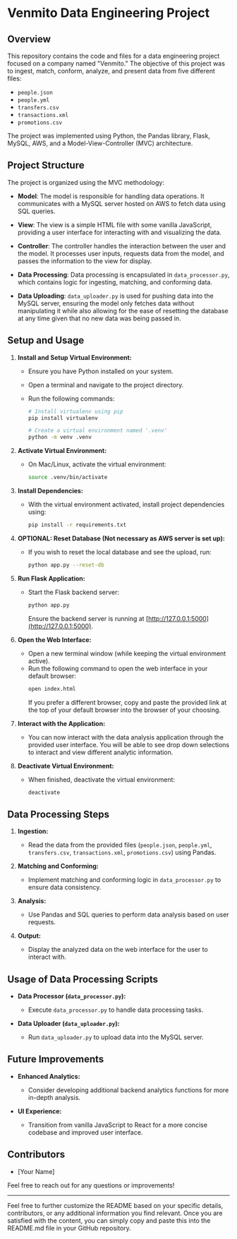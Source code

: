 # Venmito Data Engineering Project

## Overview

This repository contains the code and files for a data engineering project focused on a company named "Venmito." The objective of this project was to ingest, match, conform, analyze, and present data from five different files:

- `people.json`
- `people.yml`
- `transfers.csv`
- `transactions.xml`
- `promotions.csv`

The project was implemented using Python, the Pandas library, Flask, MySQL, AWS, and a Model-View-Controller (MVC) architecture.

## Project Structure

The project is organized using the MVC methodology:

- **Model**: The model is responsible for handling data operations. It communicates with a MySQL server hosted on AWS to fetch data using SQL queries.

- **View**: The view is a simple HTML file with some vanilla JavaScript, providing a user interface for interacting with and visualizing the data.

- **Controller**: The controller handles the interaction between the user and the model. It processes user inputs, requests data from the model, and passes the information to the view for display.

- **Data Processing**: Data processing is encapsulated in `data_processor.py`, which contains logic for ingesting, matching, and conforming data.

- **Data Uploading**: `data_uploader.py` is used for pushing data into the MySQL server, ensuring the model only fetches data without manipulating it while also allowing for the ease of resetting the database at any time given that no new data was being passed in.

## Setup and Usage

1. **Install and Setup Virtual Environment:**

   - Ensure you have Python installed on your system.
   - Open a terminal and navigate to the project directory.
   - Run the following commands:

     ```bash
     # Install virtualenv using pip
     pip install virtualenv

     # Create a virtual environment named '.venv'
     python -m venv .venv
     ```

2. **Activate Virtual Environment:**

   - On Mac/Linux, activate the virtual environment:
     ```bash
     source .venv/bin/activate
     ```

3. **Install Dependencies:**

   - With the virtual environment activated, install project dependencies using:
     ```bash
     pip install -r requirements.txt
     ```

4. **OPTIONAL: Reset Database (Not necessary as AWS server is set up):**

   - If you wish to reset the local database and see the upload, run:
     ```bash
     python app.py --reset-db
     ```

5. **Run Flask Application:**

   - Start the Flask backend server:
     ```bash
     python app.py
     ```
     Ensure the backend server is running at [http://127.0.0.1:5000](http://127.0.0.1:5000).

6. **Open the Web Interface:**

   - Open a new terminal window (while keeping the virtual environment active).
   - Run the following command to open the web interface in your default browser:
     ```bash
     open index.html
     ```
     If you prefer a different browser, copy and paste the provided link at the top of your default browser into the browser of your choosing.

7. **Interact with the Application:**

   - You can now interact with the data analysis application through the provided user interface. You will be able to see drop down selections to interact and view different analytic information.

8. **Deactivate Virtual Environment:**
   - When finished, deactivate the virtual environment:
     ```bash
     deactivate
     ```

## Data Processing Steps

1. **Ingestion:**

   - Read the data from the provided files (`people.json`, `people.yml`, `transfers.csv`, `transactions.xml`, `promotions.csv`) using Pandas.

2. **Matching and Conforming:**

   - Implement matching and conforming logic in `data_processor.py` to ensure data consistency.

3. **Analysis:**

   - Use Pandas and SQL queries to perform data analysis based on user requests.

4. **Output:**
   - Display the analyzed data on the web interface for the user to interact with.

## Usage of Data Processing Scripts

- **Data Processor (`data_processor.py`):**

  - Execute `data_processor.py` to handle data processing tasks.

- **Data Uploader (`data_uploader.py`):**
  - Run `data_uploader.py` to upload data into the MySQL server.

## Future Improvements

- **Enhanced Analytics:**

  - Consider developing additional backend analytics functions for more in-depth analysis.

- **UI Experience:**
  - Transition from vanilla JavaScript to React for a more concise codebase and improved user interface.

## Contributors

- [Your Name]

Feel free to reach out for any questions or improvements!

---

Feel free to further customize the README based on your specific details, contributors, or any additional information you find relevant. Once you are satisfied with the content, you can simply copy and paste this into the README.md file in your GitHub repository.

